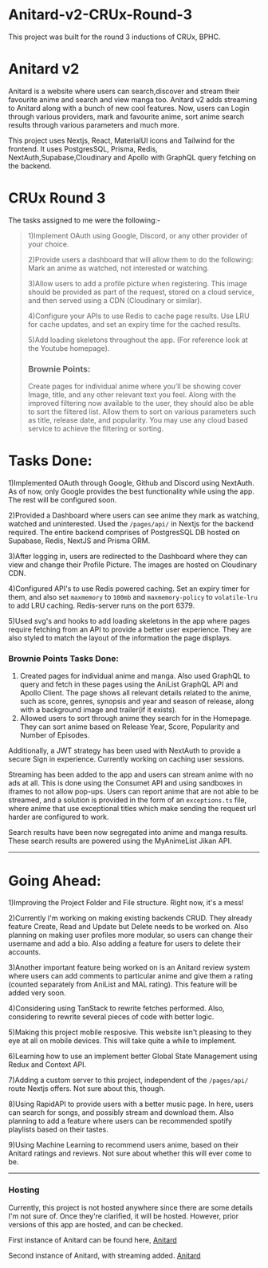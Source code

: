 # Anitard-v2-CRUx-Round-3

This project was built for the round 3 inductions of CRUx, BPHC.

# Anitard v2
Anitard is a website where users can search,discover and stream their favourite anime and search and view manga too. Anitard v2 adds streaming to Anitard along with a bunch of new cool features. Now, users can Login through various providers, mark and favourite anime, sort anime search results through various parameters and much more.

This project uses Nextjs, React, MaterialUI icons and Tailwind for the frontend. It uses PostgresSQL, Prisma, Redis, NextAuth,Supabase,Cloudinary and Apollo with GraphQL query fetching on the backend.

# CRUx Round 3
The tasks assigned to me were the following:-
>1)Implement OAuth using Google, Discord, or any other provider of your choice.
>
>2)Provide users a dashboard that will allow them to do the following: Mark an anime as watched, not interested or watching.
>
>3)Allow users to add a profile picture when registering. This image should be provided as part of the request, stored on a cloud service, and then served using a CDN (Cloudinary or similar).
>
>4)Configure your APIs to use Redis to cache page results. Use LRU for cache updates, and set an expiry time for the cached results.
>
>5)Add loading skeletons throughout the app. (For reference look at the Youtube homepage).
>
>### Brownie Points:
>Create pages for individual anime where you’ll be showing cover Image, title, and any other relevant text you feel. Along with the improved filtering now available to the user, they should also be able to sort the filtered list. Allow them to sort on various parameters such as title, release date, and popularity. You may use any cloud based service to achieve the filtering or sorting. 

# Tasks Done:
1)Implemented OAuth through Google, Github and Discord using NextAuth. As of now, only Google provides the best functionality while using the app. The rest will be configured soon.

2)Provided a Dashboard where users can see anime they mark as watching, watched and uninterested. Used the `/pages/api/` in Nextjs for the backend required. The entire backend comprises of PostgresSQL DB hosted on Supabase, Redis, NextJS and Prisma ORM.

3)After logging in, users are redirected to the Dashboard where they can view and change their Profile Picture. The images are hosted on Cloudinary CDN.

4)Configured API's to use Redis powered caching. Set an expiry timer for them, and also set `maxmemory` to `100mb` and `maxmemory-policy` to `volatile-lru` to add LRU caching. Redis-server runs on the port 6379.

5)Used svg's and hooks to add loading skeletons in the app where pages require fetching from an API to provide a better user experience. They are also styled to match the layout of the information the page displays.


### Brownie Points Tasks Done:
1) Created pages for individual anime and manga. Also used GraphQL to query and fetch in these pages using the AniList GraphQL API and Apollo Client. The page shows all relevant details related to the anime, such as score, genres, synopsis and year and season of release, along with a background image and trailer(if it exists).
2) Allowed users to sort through anime they search for in the Homepage. They can sort anime based on Release Year, Score, Popularity and Number of Episodes.

Additionally, a JWT strategy has been used with NextAuth to provide a secure Sign in experience. Currently working on caching user sessions. 

Streaming has been added to the app and users can stream anime with no ads at all. This is done using the Consumet API and using sandboxes in iframes to not allow pop-ups. Users can report anime that are not able to be streamed, and a solution is provided in the form of an `exceptions.ts` file, where anime that use exceptional titles which make sending the request url harder are configured to work.

Search results have been now segregated into anime and manga results. These search results are powered using the MyAnimeList Jikan API.

------------------------------------------------------------------
# Going Ahead:

1)Improving the Project Folder and File structure. Right now, it's a mess!

2)Currently I'm working on making existing backends CRUD. They already feature Create, Read and Update but Delete needs to be worked on. Also planning on making user profiles more modular, so users can change their username and add a bio. Also adding a feature for users to delete their accounts.

3)Another important feature being worked on is an Anitard review system where users can add comments to particular anime and give them a rating (counted separately from AniList and MAL rating). This feature will be added very soon.

4)Considering using TanStack to rewrite fetches performed. Also, considering to rewrite several pieces of code with better logic.

5)Making this project mobile resposive. This website isn't pleasing to they eye at all on mobile devices. This will take quite a while to implement.

6)Learning how to use an implement better Global State Management using Redux and Context API.

7)Adding a custom server to this project, independent of the `/pages/api/` route Nextjs offers. Not sure about this, though.

8)Using RapidAPI to provide users with a better music page. In here, users can search for songs, and possibly stream and download them. Also planning to add a feature where users can be recommended spotify playlists based on their tastes.

9)Using Machine Learning to recommend users anime, based on their Anitard ratings and reviews. Not sure about whether this will ever come to be.

------------------------------------------------------------------
### Hosting
Currently, this project is not hosted anywhere since there are some details I'm not sure of. Once they're clarified, it will be hosted.
However, prior versions of this app are hosted, and can be checked.

First instance of Anitard can be found here, [Anitard](https://anitard.vercel.app/)

Second instance of Anitard, with streaming added. [Anitard](https://anitard.netlify.app/)
